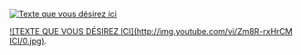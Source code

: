 [![Texte que vous désirez ici](Zm8R-rxHrCM)](https://www.youtube.com/watch?v=)

[![TEXTE QUE VOUS DÉSIREZ ICI](http://img.youtube.com/vi/Zm8R-rxHrCM ICI/0.jpg)](http://www.youtube.com/watch?v=Zm8R-rxHrCM).
